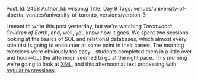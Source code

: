 Post_Id: 2458
Author_Id: wilson.g
Title: Day 9
Tags: venues/university-of-alberta, venues/university-of-toronto, versions/version-3

<p>I meant to write this post yesterday, but we're watching <em>Torchwood: Children of Earth</em>, and, well, you know how it goes.  We spent two sessions looking at the basics of SQL and relational databases, which almost every scientist is going to encounter at some point in their career. The morning exercises were obviously too easy&mdash;students completed them in a little over and hour&mdash;but the afternoon seemed to go at the right pace. This morning we're going to look at <a href="{{root_path}}/3_0/xml.html">XML</a>, and this afternoon at text processing with <a href="{{root_path}}/3_0/re.html">regular expressions</a>.</p>
